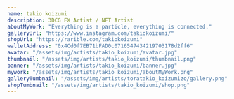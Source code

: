 ```yaml
---
name: takio koizumi
description: 3DCG FX Artist / NFT Artist
aboutMyWork: "Everything is a particle, everything is connected."
galleryUrl: "https://www.instagram.com/takiokoizumi/"
shopUrl: "https://rarible.com/takiokoizumi"
walletAddress: "0x4Cd0f7EB71bFAD0c0716547434219703178d2ff6"
avatar: "/assets/img/artists/takio_koizumi/avatar.jpg"
thumbnail: "/assets/img/artists/takio_koizumi/thumbnail.png"
banner: "/assets/img/artists/takio_koizumi/banner.jpg"
mywork: "/assets/img/artists/takio_koizumi/aboutMyWork.png"
galleryTumbnail: "/assets/img/artists/toratakio_koizumizo/gallery.png"
shopTumbnail: "/assets/img/artists/takio_koizumi/shop.png"
---
```

